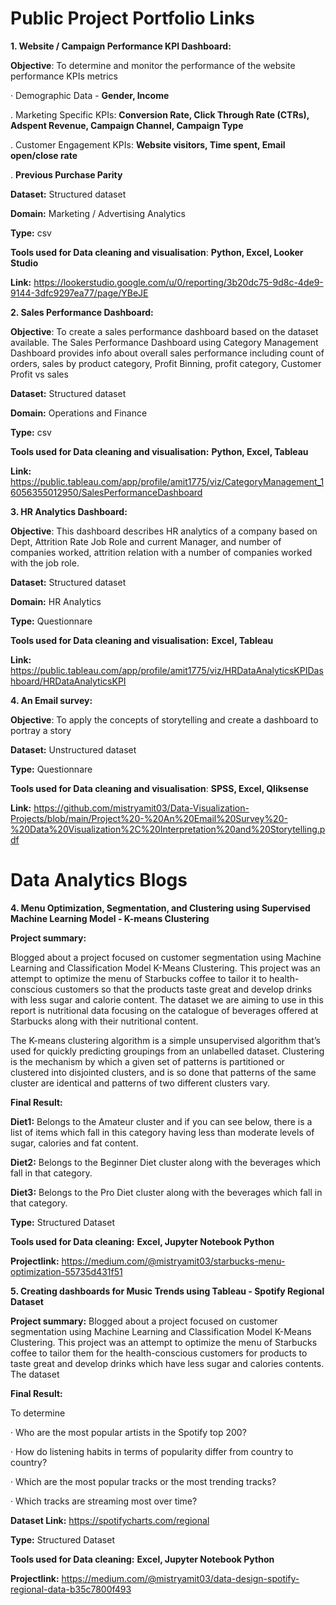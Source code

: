 # Public Project Portfolio Links

**1. Website / Campaign Performance KPI Dashboard:**

**Objective**: To determine and monitor the performance of the website performance KPIs metrics

· Demographic Data - **Gender, Income**

. Marketing Specific KPIs: **Conversion Rate, Click Through Rate (CTRs), Adspent Revenue, Campaign Channel, Campaign Type**

. Customer Engagement KPIs: **Website visitors, Time spent, Email open/close rate**

. **Previous Purchase Parity**

**Dataset:** Structured dataset

**Domain:** Marketing / Advertising Analytics

**Type:** csv

**Tools used for Data cleaning and visualisation**: **Python, Excel, Looker Studio** 

**Link:** https://lookerstudio.google.com/u/0/reporting/3b20dc75-9d8c-4de9-9144-3dfc9297ea77/page/YBeJE 

**2. Sales Performance Dashboard:**

**Objective**: To create a sales performance dashboard based on the dataset available. The Sales Performance Dashboard using Category Management Dashboard provides info about overall sales performance including count of orders, sales by product category, Profit Binning, profit category, Customer Profit vs sales

**Dataset:** Structured dataset

**Domain:** Operations and Finance

**Type:** csv

**Tools used for Data cleaning and visualisation:** **Python, Excel, Tableau**

**Link:** https://public.tableau.com/app/profile/amit1775/viz/CategoryManagement_16056355012950/SalesPerformanceDashboard

**3. HR Analytics Dashboard:**

**Objective**: This dashboard describes HR analytics of a company based on Dept, Attrition Rate Job Role and current Manager, and number of companies worked, attrition relation with a number of companies worked with the job role.

**Dataset:** Structured dataset

**Domain:** HR Analytics

**Type:** Questionnare

**Tools used for Data cleaning and visualisation:** **Excel, Tableau**

**Link:** https://public.tableau.com/app/profile/amit1775/viz/HRDataAnalyticsKPIDashboard/HRDataAnalyticsKPI

**4. An Email survey:**

**Objective**: To apply the concepts of storytelling and create a dashboard to portray a story

**Dataset:** Unstructured dataset

**Type:** Questionnare

**Tools used for Data cleaning and visualisation**: **SPSS, Excel, Qliksense** 

**Link:** https://github.com/mistryamit03/Data-Visualization-Projects/blob/main/Project%20-%20An%20Email%20Survey%20-%20Data%20Visualization%2C%20Interpretation%20and%20Storytelling.pdf
 



# Data Analytics Blogs

**4. Menu Optimization, Segmentation, and Clustering using Supervised Machine Learning Model - K-means Clustering**

**Project summary:** 

Blogged about a project focused on customer segmentation using Machine Learning and Classification Model K-Means Clustering. This project was an attempt to optimize the menu of Starbucks coffee to tailor it to health-conscious customers so that the products taste great and develop drinks with less sugar and calorie content. The dataset we are aiming to use in this report is nutritional data focusing on the catalogue of beverages offered at Starbucks along with their nutritional content. 

The K-means clustering algorithm is a simple unsupervised algorithm that’s used for quickly predicting groupings from an unlabelled dataset. Clustering is the mechanism by which a given set of patterns is partitioned or clustered into disjointed clusters, and is so done that patterns of the same cluster are identical and patterns of two different clusters vary. 

**Final Result:**

**Diet1:** Belongs to the Amateur cluster and if you can see below, there is a list of items which fall in this category having less than moderate levels of sugar, calories and fat content.

**Diet2:** Belongs to the Beginner Diet cluster along with the beverages which fall in that category.

**Diet3:** Belongs to the Pro Diet cluster along with the beverages which fall in that category.

**Type:** Structured Dataset

**Tools used for Data cleaning:** **Excel, Jupyter Notebook Python**

**Projectlink:** https://medium.com/@mistryamit03/starbucks-menu-optimization-55735d431f51


**5. Creating dashboards for Music Trends using Tableau - Spotify Regional Dataset**

**Project summary:** Blogged about a project focused on customer segmentation using Machine Learning and Classification Model K-Means Clustering. This project was an attempt to optimize the menu of Starbucks coffee to tailor them for the health-conscious customers for products to taste great and develop drinks which have less sugar and calories contents. The dataset 

**Final Result:** 

To determine 

· Who are the most popular artists in the Spotify top 200?

· How do listening habits in terms of popularity differ from country to country?

· Which are the most popular tracks or the most trending tracks?

· Which tracks are streaming most over time?

**Dataset Link:** https://spotifycharts.com/regional

**Type:** Structured Dataset

**Tools used for Data cleaning:** **Excel, Jupyter Notebook Python**

**Projectlink:** https://medium.com/@mistryamit03/data-design-spotify-regional-data-b35c7800f493 
